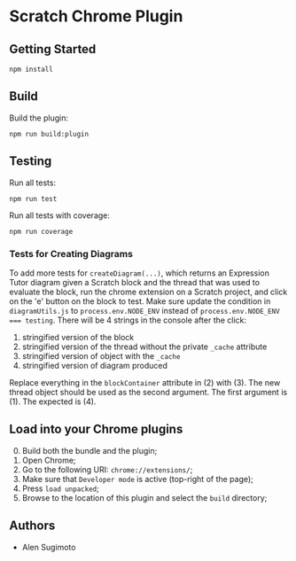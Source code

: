 # Scratch Chrome Plugin

## Getting Started

```
npm install
```

## Build

Build the plugin:

```
npm run build:plugin
```

## Testing

Run all tests:

```
npm run test
```

Run all tests with coverage:

```
npm run coverage
```

### Tests for Creating Diagrams

To add more tests for `createDiagram(...)`, which returns an Expression Tutor diagram
given a Scratch block and the thread that was used to evaluate the block,
run the chrome extension on a Scratch project, and click on the 'e' button on the block to test.
Make sure update the condition in `diagramUtils.js` to `process.env.NODE_ENV` instead of `process.env.NODE_ENV === testing`.
There will be 4 strings in the console after the click:

1. stringified version of the block
2. stringified version of the thread without the private `_cache` attribute
3. stringified version of object with the `_cache`
4. stringified version of diagram produced

Replace everything in the `blockContainer` attribute in (2) with (3).
The new thread object should be used as the second argument.
The first argument is (1).
The expected is (4).

## Load into your Chrome plugins

  0. Build both the bundle and the plugin;
  1. Open Chrome;
  2. Go to the following URI: `chrome://extensions/`;
  3. Make sure that `Developer mode` is active (top-right of the page);
  4. Press `load unpacked`;
  5. Browse to the location of this plugin and select the `build` directory;

## Authors

* Alen Sugimoto
